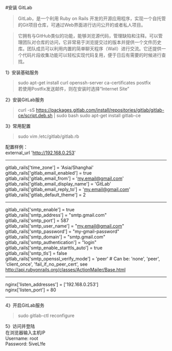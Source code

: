 #安装 GitLab
>GitLab，是一个利用 Ruby on Rails 开发的开源应用程序，实现一个自托管的Git项目仓库，可通过Web界面进行访问公开的或者私人项目。

>它拥有与GitHub类似的功能，能够浏览源代码，管理缺陷和注释。可以管理团队对仓库的访问，它非常易于浏览提交过的版本并提供一个文件历史库。团队成员可以利用内置的简单聊天程序（Wall）进行交流。它还提供一个代码片段收集功能可以轻松实现代码复用，便于日后有需要的时候进行查找。

1》安装基础服务
>sudo apt-get install curl openssh-server ca-certificates postfix   
若使用Postfix发送邮件，则在安装时选择“Internet Site”

2》安装GitLab服务
>curl -sS https://packages.gitlab.com/install/repositories/gitlab/gitlab-ce/script.deb.sh | sudo bash
>sudo apt-get install gitlab-ce

3》常用配置
>sudo vim /etc/gitlab/gitlab.rb

配置样例：   
external_url 'http://192.168.0.253'  
 
---
gitlab_rails['time_zone'] = 'Asia/Shanghai'   
gitlab_rails['gitlab_email_enabled'] = true   
gitlab_rails['gitlab_email_from'] = 'my.email@gmail.com'   
gitlab_rails['gitlab_email_display_name'] = 'GitLab'   
gitlab_rails['gitlab_email_reply_to'] = 'my.email@gmail.com'   
gitlab_rails['gitlab_default_theme'] = 2   

---
gitlab_rails['smtp_enable'] = true   
gitlab_rails['smtp_address'] = "smtp.gmail.com"   
gitlab_rails['smtp_port'] = 587   
gitlab_rails['smtp_user_name'] = "my.email@gmail.com"   
gitlab_rails['smtp_password'] = "my-gmail-password"   
gitlab_rails['smtp_domain'] = "smtp.gmail.com"   
gitlab_rails['smtp_authentication'] = "login"   
gitlab_rails['smtp_enable_starttls_auto'] = true   
gitlab_rails['smtp_tls'] = false   
gitlab_rails['smtp_openssl_verify_mode'] = 'peer' # Can be: 'none', 'peer', 'client_once', 'fail_if_no_peer_cert', see http://api.rubyonrails.org/classes/ActionMailer/Base.html

---
nginx['listen_addresses'] = ['192.168.0.253']   
nginx['listen_port'] = 80   

---

4》开启GitLab服务
>sudo gitlab-ctl reconfigure

5》访问并登陆   
在浏览器输入主机IP   
Username: root    
Password: 5iveL!fe   
